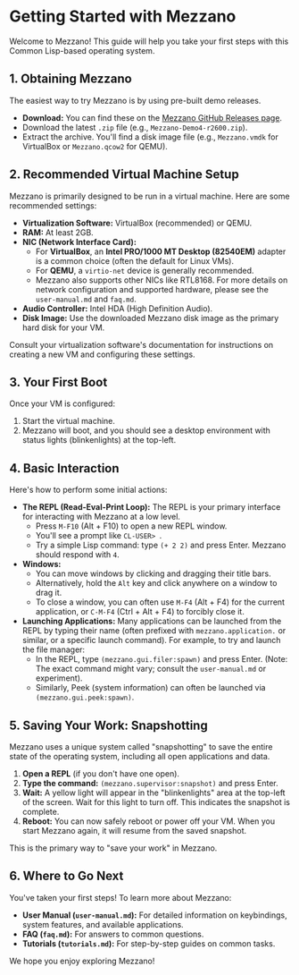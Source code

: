 # Getting Started with Mezzano

Welcome to Mezzano! This guide will help you take your first steps with this Common Lisp-based operating system.

## 1. Obtaining Mezzano

The easiest way to try Mezzano is by using pre-built demo releases.
*   **Download:** You can find these on the [Mezzano GitHub Releases page](https://github.com/froggey/Mezzano/releases).
*   Download the latest `.zip` file (e.g., `Mezzano-Demo4-r2600.zip`).
*   Extract the archive. You'll find a disk image file (e.g., `Mezzano.vmdk` for VirtualBox or `Mezzano.qcow2` for QEMU).

## 2. Recommended Virtual Machine Setup

Mezzano is primarily designed to be run in a virtual machine. Here are some recommended settings:

*   **Virtualization Software:** VirtualBox (recommended) or QEMU.
*   **RAM:** At least 2GB.
*   **NIC (Network Interface Card):**
    *   For **VirtualBox**, an **Intel PRO/1000 MT Desktop (82540EM)** adapter is a common choice (often the default for Linux VMs).
    *   For **QEMU**, a `virtio-net` device is generally recommended.
    *   Mezzano also supports other NICs like RTL8168. For more details on network configuration and supported hardware, please see the `user-manual.md` and `faq.md`.
*   **Audio Controller:** Intel HDA (High Definition Audio).
*   **Disk Image:** Use the downloaded Mezzano disk image as the primary hard disk for your VM.

Consult your virtualization software's documentation for instructions on creating a new VM and configuring these settings.

## 3. Your First Boot

Once your VM is configured:

1.  Start the virtual machine.
2.  Mezzano will boot, and you should see a desktop environment with status lights (blinkenlights) at the top-left.

## 4. Basic Interaction

Here's how to perform some initial actions:

*   **The REPL (Read-Eval-Print Loop):** The REPL is your primary interface for interacting with Mezzano at a low level.
    *   Press `M-F10` (Alt + F10) to open a new REPL window.
    *   You'll see a prompt like `CL-USER> `.
    *   Try a simple Lisp command: type `(+ 2 2)` and press Enter. Mezzano should respond with `4`.
*   **Windows:**
    *   You can move windows by clicking and dragging their title bars.
    *   Alternatively, hold the `Alt` key and click anywhere on a window to drag it.
    *   To close a window, you can often use `M-F4` (Alt + F4) for the current application, or `C-M-F4` (Ctrl + Alt + F4) to forcibly close it.
*   **Launching Applications:** Many applications can be launched from the REPL by typing their name (often prefixed with `mezzano.application.` or similar, or a specific launch command). For example, to try and launch the file manager:
    *   In the REPL, type `(mezzano.gui.filer:spawn)` and press Enter. (Note: The exact command might vary; consult the `user-manual.md` or experiment).
    *   Similarly, Peek (system information) can often be launched via `(mezzano.gui.peek:spawn)`.

## 5. Saving Your Work: Snapshotting

Mezzano uses a unique system called "snapshotting" to save the entire state of the operating system, including all open applications and data.

1.  **Open a REPL** (if you don't have one open).
2.  **Type the command:** `(mezzano.supervisor:snapshot)` and press Enter.
3.  **Wait:** A yellow light will appear in the "blinkenlights" area at the top-left of the screen. Wait for this light to turn off. This indicates the snapshot is complete.
4.  **Reboot:** You can now safely reboot or power off your VM. When you start Mezzano again, it will resume from the saved snapshot.

This is the primary way to "save your work" in Mezzano.

## 6. Where to Go Next

You've taken your first steps! To learn more about Mezzano:

*   **User Manual (`user-manual.md`):** For detailed information on keybindings, system features, and available applications.
*   **FAQ (`faq.md`):** For answers to common questions.
*   **Tutorials (`tutorials.md`):** For step-by-step guides on common tasks.

We hope you enjoy exploring Mezzano!
